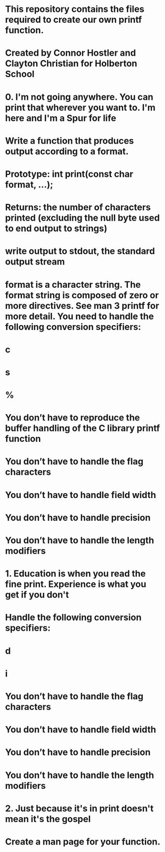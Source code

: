 # This repository contains the files required to create our own printf function.
# Created by Connor Hostler and Clayton Christian for Holberton School
#
#
# 0. I'm not going anywhere. You can print that wherever you want to. I'm here and I'm a Spur for life
# Write a function that produces output according to a format.
# Prototype: int print(const char format, ...);
# Returns: the number of characters printed (excluding the null byte used to end output to strings)
# write output to stdout, the standard output stream
# format is a character string. The format string is composed of zero or more directives. See man 3 printf for more detail. You need to handle the following conversion specifiers:
# c
# s
# %
# You don’t have to reproduce the buffer handling of the C library printf function
# You don’t have to handle the flag characters
# You don’t have to handle field width
# You don’t have to handle precision
# You don’t have to handle the length modifiers
#
#
# 1. Education is when you read the fine print. Experience is what you get if you don't
# Handle the following conversion specifiers:
# d
# i
# You don’t have to handle the flag characters
# You don’t have to handle field width
# You don’t have to handle precision
# You don’t have to handle the length modifiers
#
#
# 2. Just because it's in print doesn't mean it's the gospel
# Create a man page for your function.
